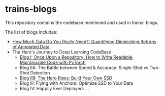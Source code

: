 # trains-blogs

This repository contains the codebase mentioned and used in trains' blogs.

The list of blogs includes:

* [How Much Data Do You Really Need?: Quantifying Diminishing Returns of Annotated Data](how_much_data_do_you_really_need/)
* The Hero's Journey to Deep Learning CodeBase
    * [Blog I: Once Upon a Repository: How to Write Readable, Maintainable Code with PyTorch](once_upon_a_repository/)
    * Blog IIA: The Battle between Speed & Accuracy: Single-Shot vs Two-Shot Detection
    * [Blog IIB: The Hero Rises: Build Your Own SSD](the_hero_rises/)
    * Blog III: Flying with Anchors: Optimize SSD to Your Data
    * Blog IV: Happily Ever Deployed: ...


